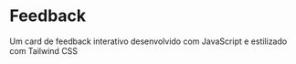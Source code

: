 # Feedback
Um card de feedback interativo desenvolvido com JavaScript e estilizado com Tailwind CSS
